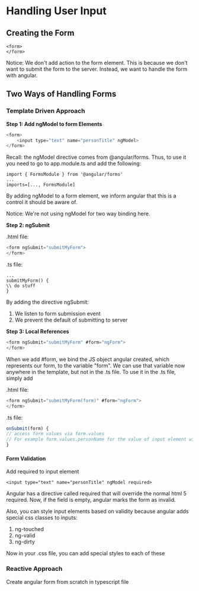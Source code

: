 # Handling User Input

## Creating the Form

```
<form> 
</form>
```

Notice: We don't add action to the form element. This is because we don't want to submit the form to the server. Instead, we want to handle the form with angular.

## Two Ways of Handling Forms

### Template Driven Approach


**Step 1: Add ngModel to form Elements**

```javascript
<form>
	<input type="text" name="personTitle" ngModel>
</form>
```

Recall: the ngModel directive comes from @angular/forms. Thus, to use it you need to go to app.module.ts and add the following:

```
import { FormsModule } from '@angular/forms'
...
imports=[..., FormsModule]
```
By adding ngModel to a form element, we inform angular that this is a control it should  be aware of.

Notice: We're not using ngModel for two way binding here.

**Step 2: ngSubmit**

.html file: 
```javascript
<form ngSubmit="submitMyForm">
</form>
```

.ts file:
```
...
submitMyForm() {
\\ do stuff
}
```


By adding the directive ngSubmit:
1. We listen to form submission event
2. We prevent the default of submitting to server

**Step 3: Local References**

```javascript
<form ngSubmit="submitMyForm" #form="ngForm">
</form>
```

When we add #form, we bind the JS object angular created, which represents our form, to the variable "form". We can use that variable now anywhere in the template, but not in the .ts file. To use it in the .ts file, simply add

.html file:
```javascript
<form ngSubmit="submitMyForm(form)" #form="ngForm">
</form>
```

.ts file:
```javascript
onSubmit(form) {
// access form values via form.values
// For example form.values.personName for the value of input element with name personName
}
```

#### Form Validation

Add required to input element

```
<input type="text" name="personTitle" ngModel required>
```

Angular has a directive called required that will override the normal html 5 required. Now, if the field is empty, angular marks the form as invalid. 

Also, you can style input elements based on validity because angular adds special css classes to inputs:
1. ng-touched
2. ng-valid
3. ng-dirty

Now in your .css file, you can add special styles to each of these



### Reactive Approach

Create angular form from scratch in typescript file

